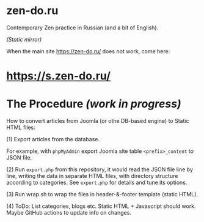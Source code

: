 # zen-do.ru

Contemporary Zen practice in Russian (and a bit of English).

_(Static mirror)_

When the main site https://zen-do.ru/ does not work, come here:

# https://s.zen-do.ru/

# The Procedure _(work in progress)_

How to convert articles from Joomla (or othe DB-based engine) to Static HTML files:

(1) Export articles from the database.

For example, with `phpMyAdmin` export Joomla site table `<prefix>_content` to JSON file.

(2) Run `export.php` from this repository, it would read the JSON file line by line, writing the data in separate HTML files, with directory structure according to categories. See `export.php` for details and tune its options.

(3) Run wrap.sh to wrap the files in header-&-footer template (static HTML).

(4) ToDo: List categories, blogs etc. Static HTML + Javascript should work. Maybe GitHub actions to update info on changes.
